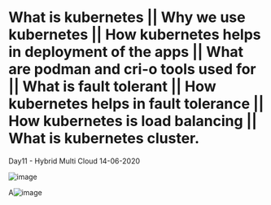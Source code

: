 # What is kubernetes || Why we use kubernetes || How kubernetes helps in deployment of the apps ||  What are podman and cri-o tools used for ||  What is fault tolerant ||  How kubernetes helps in fault tolerance ||  How kubernetes is load balancing || What is kubernetes cluster.

Day11 - Hybrid Multi Cloud 14-06-2020

![image](https://user-images.githubusercontent.com/49730521/88450975-d5fce080-ce70-11ea-8c00-b00132354e5e.png)

A![image](https://user-images.githubusercontent.com/49730521/88451669-2591db00-ce76-11ea-9fd9-256553be101f.png)
